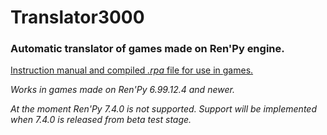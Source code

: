 # Translator3000

### Automatic translator of games made on Ren'Py engine.

[Instruction manual and compiled *.rpa* file for use in games.](https://github.com/NyashniyVladya/Translator3000/releases)

*Works in games made on Ren'Py 6.99.12.4 and newer.*

*At the moment Ren'Py 7.4.0 is not supported. Support will be implemented when 7.4.0 is released from beta test stage.*
